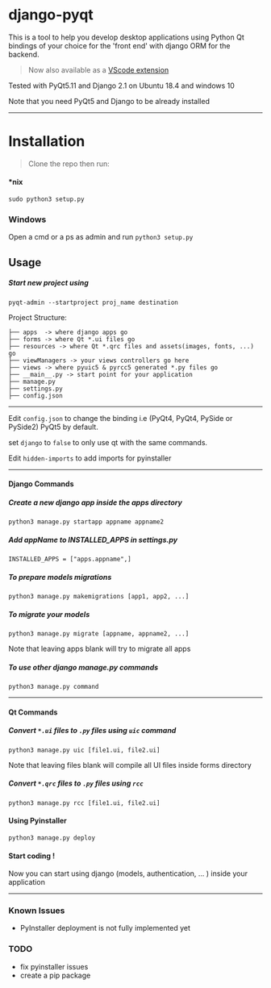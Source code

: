# django-pyqt
This is a tool to help you develop desktop applications using Python Qt bindings of your choice for the 'front end' with django ORM for the backend.

> Now also available as a <a href="https://marketplace.visualstudio.com/items?itemName=zedObaia.django-pyqt"> VScode extension</a>

Tested with PyQt5.11 and Django 2.1 on Ubuntu 18.4 and windows 10

Note that you need PyQt5 and Django to be already installed
***

# Installation
>Clone the repo then run:
#### *nix
`sudo python3 setup.py`
### Windows 
Open a cmd or a ps as admin and run
`python3 setup.py`

## Usage
##### Start new project using

`pyqt-admin --startproject proj_name destination`


Project Structure:

```.
├── apps  -> where django apps go
├── forms -> where Qt *.ui files go
├── resources -> where Qt *.qrc files and assets(images, fonts, ...) go
├── viewManagers -> your views controllers go here
├── views -> where pyuic5 & pyrcc5 generated *.py files go
├── __main__.py -> start point for your application
├── manage.py
├── settings.py
├── config.json
```
***
Edit  `config.json` to change the binding i.e (PyQt4, PyQt4, PySide or PySide2)
PyQt5 by default.

set `django` to `false` to only use qt with the same commands.

Edit `hidden-imports` to add imports for pyinstaller
***

#### Django Commands
##### Create a new django app inside the apps directory

`python3 manage.py startapp appname appname2 `

##### Add appName to INSTALLED_APPS in settings.py

`INSTALLED_APPS = ["apps.appname",]`

##### To prepare models migrations 
`python3 manage.py makemigrations [app1, app2, ...]`

##### To migrate your models
`python3 manage.py migrate [appname, appname2, ...]`

Note that leaving apps blank will try to migrate all apps

##### To use other django manage.py commands
`python3 manage.py command`

***
#### Qt Commands

##### Convert `*.ui` files to `.py` files using `uic` command

`python3 manage.py uic [file1.ui, file2.ui]`

Note that leaving files blank will compile all UI files inside forms directory

##### Convert `*.qrc` files to `.py` files using `rcc` 

`python3 manage.py rcc [file1.ui, file2.ui]`

#### Using Pyinstaller
`python3 manage.py deploy`



#### Start coding !
Now you can start using django (models, authentication, ... ) inside your application

***
### Known Issues

<ul>
    <li>PyInstaller deployment is not fully implemented yet</li>
</ul>

### TODO

<ul>
    <li>fix pyinstaller issues</li>
    <li>create a pip package</li>
</ul>

